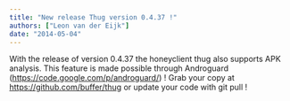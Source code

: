 ```yaml
---
title: "New release Thug version 0.4.37 !"
authors: ["Leon van der Eijk"]
date: "2014-05-04"
---
```


With the release of version 0.4.37 the honeyclient thug also supports APK analysis. This feature is made possible through Androguard (https://code.google.com/p/androguard/) ! Grab your copy at https://github.com/buffer/thug or update your code with git pull !
